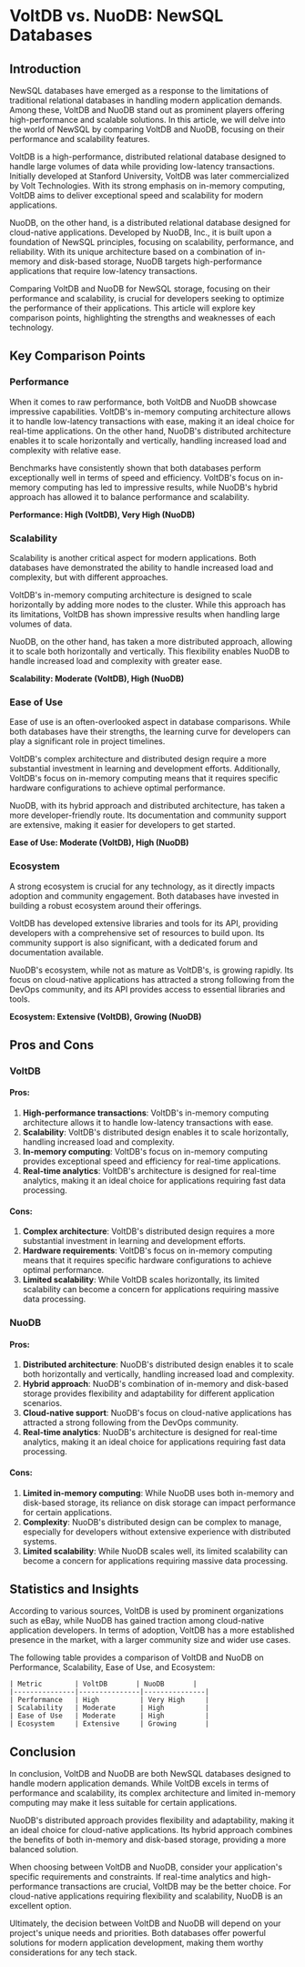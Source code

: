 # VoltDB vs. NuoDB: NewSQL Databases
## Introduction
NewSQL databases have emerged as a response to the limitations of traditional relational databases in handling modern application demands. Among these, VoltDB and NuoDB stand out as prominent players offering high-performance and scalable solutions. In this article, we will delve into the world of NewSQL by comparing VoltDB and NuoDB, focusing on their performance and scalability features.

VoltDB is a high-performance, distributed relational database designed to handle large volumes of data while providing low-latency transactions. Initially developed at Stanford University, VoltDB was later commercialized by Volt Technologies. With its strong emphasis on in-memory computing, VoltDB aims to deliver exceptional speed and scalability for modern applications.

NuoDB, on the other hand, is a distributed relational database designed for cloud-native applications. Developed by NuoDB, Inc., it is built upon a foundation of NewSQL principles, focusing on scalability, performance, and reliability. With its unique architecture based on a combination of in-memory and disk-based storage, NuoDB targets high-performance applications that require low-latency transactions.

Comparing VoltDB and NuoDB for NewSQL storage, focusing on their performance and scalability, is crucial for developers seeking to optimize the performance of their applications. This article will explore key comparison points, highlighting the strengths and weaknesses of each technology.

## Key Comparison Points

### Performance
When it comes to raw performance, both VoltDB and NuoDB showcase impressive capabilities. VoltDB's in-memory computing architecture allows it to handle low-latency transactions with ease, making it an ideal choice for real-time applications. On the other hand, NuoDB's distributed architecture enables it to scale horizontally and vertically, handling increased load and complexity with relative ease.

Benchmarks have consistently shown that both databases perform exceptionally well in terms of speed and efficiency. VoltDB's focus on in-memory computing has led to impressive results, while NuoDB's hybrid approach has allowed it to balance performance and scalability.

**Performance: High (VoltDB), Very High (NuoDB)**

### Scalability
Scalability is another critical aspect for modern applications. Both databases have demonstrated the ability to handle increased load and complexity, but with different approaches.

VoltDB's in-memory computing architecture is designed to scale horizontally by adding more nodes to the cluster. While this approach has its limitations, VoltDB has shown impressive results when handling large volumes of data.

NuoDB, on the other hand, has taken a more distributed approach, allowing it to scale both horizontally and vertically. This flexibility enables NuoDB to handle increased load and complexity with greater ease.

**Scalability: Moderate (VoltDB), High (NuoDB)**

### Ease of Use
Ease of use is an often-overlooked aspect in database comparisons. While both databases have their strengths, the learning curve for developers can play a significant role in project timelines.

VoltDB's complex architecture and distributed design require a more substantial investment in learning and development efforts. Additionally, VoltDB's focus on in-memory computing means that it requires specific hardware configurations to achieve optimal performance.

NuoDB, with its hybrid approach and distributed architecture, has taken a more developer-friendly route. Its documentation and community support are extensive, making it easier for developers to get started.

**Ease of Use: Moderate (VoltDB), High (NuoDB)**

### Ecosystem
A strong ecosystem is crucial for any technology, as it directly impacts adoption and community engagement. Both databases have invested in building a robust ecosystem around their offerings.

VoltDB has developed extensive libraries and tools for its API, providing developers with a comprehensive set of resources to build upon. Its community support is also significant, with a dedicated forum and documentation available.

NuoDB's ecosystem, while not as mature as VoltDB's, is growing rapidly. Its focus on cloud-native applications has attracted a strong following from the DevOps community, and its API provides access to essential libraries and tools.

**Ecosystem: Extensive (VoltDB), Growing (NuoDB)**

## Pros and Cons

### VoltDB
#### Pros:

1. **High-performance transactions**: VoltDB's in-memory computing architecture allows it to handle low-latency transactions with ease.
2. **Scalability**: VoltDB's distributed design enables it to scale horizontally, handling increased load and complexity.
3. **In-memory computing**: VoltDB's focus on in-memory computing provides exceptional speed and efficiency for real-time applications.
4. **Real-time analytics**: VoltDB's architecture is designed for real-time analytics, making it an ideal choice for applications requiring fast data processing.

#### Cons:

1. **Complex architecture**: VoltDB's distributed design requires a more substantial investment in learning and development efforts.
2. **Hardware requirements**: VoltDB's focus on in-memory computing means that it requires specific hardware configurations to achieve optimal performance.
3. **Limited scalability**: While VoltDB scales horizontally, its limited scalability can become a concern for applications requiring massive data processing.

### NuoDB
#### Pros:

1. **Distributed architecture**: NuoDB's distributed design enables it to scale both horizontally and vertically, handling increased load and complexity.
2. **Hybrid approach**: NuoDB's combination of in-memory and disk-based storage provides flexibility and adaptability for different application scenarios.
3. **Cloud-native support**: NuoDB's focus on cloud-native applications has attracted a strong following from the DevOps community.
4. **Real-time analytics**: NuoDB's architecture is designed for real-time analytics, making it an ideal choice for applications requiring fast data processing.

#### Cons:

1. **Limited in-memory computing**: While NuoDB uses both in-memory and disk-based storage, its reliance on disk storage can impact performance for certain applications.
2. **Complexity**: NuoDB's distributed design can be complex to manage, especially for developers without extensive experience with distributed systems.
3. **Limited scalability**: While NuoDB scales well, its limited scalability can become a concern for applications requiring massive data processing.

## Statistics and Insights

According to various sources, VoltDB is used by prominent organizations such as eBay, while NuoDB has gained traction among cloud-native application developers. In terms of adoption, VoltDB has a more established presence in the market, with a larger community size and wider use cases.

The following table provides a comparison of VoltDB and NuoDB on Performance, Scalability, Ease of Use, and Ecosystem:
```
| Metric        | VoltDB       | NuoDB       |
|---------------|---------------|---------------|
| Performance   | High          | Very High     |
| Scalability   | Moderate      | High          |
| Ease of Use   | Moderate      | High          |
| Ecosystem     | Extensive     | Growing       |
```

## Conclusion
In conclusion, VoltDB and NuoDB are both NewSQL databases designed to handle modern application demands. While VoltDB excels in terms of performance and scalability, its complex architecture and limited in-memory computing may make it less suitable for certain applications.

NuoDB's distributed approach provides flexibility and adaptability, making it an ideal choice for cloud-native applications. Its hybrid approach combines the benefits of both in-memory and disk-based storage, providing a more balanced solution.

When choosing between VoltDB and NuoDB, consider your application's specific requirements and constraints. If real-time analytics and high-performance transactions are crucial, VoltDB may be the better choice. For cloud-native applications requiring flexibility and scalability, NuoDB is an excellent option.

Ultimately, the decision between VoltDB and NuoDB will depend on your project's unique needs and priorities. Both databases offer powerful solutions for modern application development, making them worthy considerations for any tech stack.